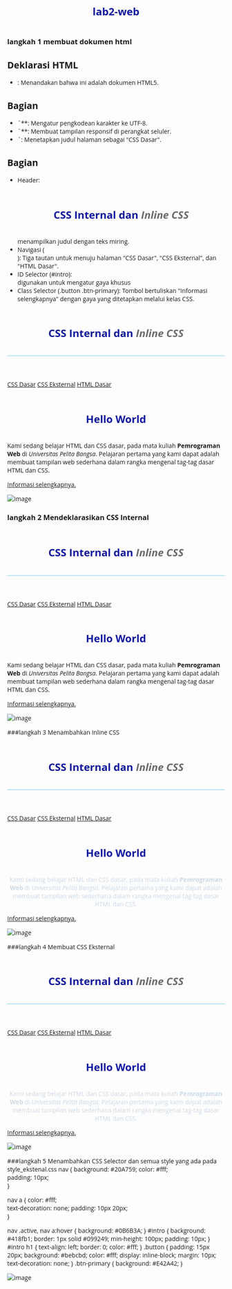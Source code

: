 # lab2-web
### langkah 1 membuat dokumen html

## Deklarasi HTML
- <!DOCTYPE html>: Menandakan bahwa ini adalah dokumen HTML5.
## Bagian <head>
- <meta charset="UTF-8">`**: Mengatur pengkodean karakter ke UTF-8.
- <meta name="viewport" content="width=device-width, initial-scale=1.0">`**: Membuat tampilan responsif di perangkat seluler.
- <title>CSS Dasar</title>`: Menetapkan judul halaman sebagai "CSS Dasar".
## Bagian <body>
- Header: <h1>CSS Internal dan <i>Inline CSS</i></h1> menampilkan judul dengan teks miring.
- Navigasi (<nav>): Tiga tautan untuk menuju halaman "CSS Dasar", "CSS Eksternal", dan "HTML Dasar".
- ID Selector (#intro): <div id="intro"> digunakan untuk mengatur gaya khusus
- Class Selector (.button .btn-primary): Tombol bertuliskan "Informasi selengkapnya" dengan gaya yang ditetapkan melalui kelas CSS.
  
<!DOCTYPE html>
<html lang="en">
<head>
  <meta charset="UTF-8">
  <meta name="viewport" content="width=device-width, initial-scale=1.0">
  <title>CSS Dasar</title>
</head>
<body>
  <header>
    <h1>CSS Internal dan <i>Inline CSS</i></h1>
  </header>
  <nav>
    <a href="lab2_css_dasar.html">CSS Dasar</a>
    <a href="lab2_css_eksternal.html">CSS Eksternal</a>
    <a href="lab1_tag_dasar.html">HTML Dasar</a>
  </nav>
  <div id="intro">
    <h1>Hello World</h1>
    <p>Kami sedang belajar HTML dan CSS dasar, pada mata kuliah 
    <b>Pemrograman Web</b> di <i>Universitas Pelita Bangsa</i>. 
    Pelajaran pertama yang kami dapat adalah membuat tampilan web sederhana dalam rangka mengenal tag-tag dasar HTML dan CSS.</p>
    <a class="button btn-primary" href="#intro">Informasi selengkapnya.</a>
  </div>
</body>
</html>

![image](https://github.com/user-attachments/assets/addbc723-ab8d-4566-8b59-ecd47e44c6af)







### langkah 2 Mendeklarasikan CSS Internal
<!DOCTYPE html>
<html lang="en">
<head>
  <meta charset="UTF-8">
  <meta name="viewport" content="width=device-width, initial-scale=1.0">
  <title>CSS Dasar</title>
</head>
<body>
  <header>
    <h1>CSS Internal dan <i>Inline CSS</i></h1>
  </header>
  <nav>
    <a href="lab2_css_dasar.html">CSS Dasar</a>
    <a href="lab2_css_eksternal.html">CSS Eksternal</a>
    <a href="lab1_tag_dasar.html">HTML Dasar</a>
  </nav>
  <div id="intro">
    <h1>Hello World</h1>
    <p>Kami sedang belajar HTML dan CSS dasar, pada mata kuliah 
    <b>Pemrograman Web</b> di <i>Universitas Pelita Bangsa</i>. 
    Pelajaran pertama yang kami dapat adalah membuat tampilan web sederhana dalam rangka mengenal tag-tag dasar HTML dan CSS.</p>
    <a class="button btn-primary" href="#intro">Informasi selengkapnya.</a>
  </div>
</body>
</html>
<head>
    <title>CSS Dasar</title>
    <style>
      body {
        font-family: 'Open Sans', sans-serif;
      }
      header {
        min-height: 80px;
        border-bottom: 1px solid #77CCEF;
      }
      h1 {
        font-size: 24px;
        color: #0F189F;
        text-align: center;
        padding: 20px 10px;
      }
      h1 i {
        color: #6d6a6b;
      }
    </style>
  </head>
  
![image](https://github.com/user-attachments/assets/9e813819-67b8-41b2-a77e-08ee437241e3)









###langkah 3 Menambahkan Inline CSS
<!DOCTYPE html>
<html lang="en">
<head>
  <meta charset="UTF-8">
  <meta name="viewport" content="width=device-width, initial-scale=1.0">
  <title>CSS Dasar</title>
</head>
<body>
  <header>
    <h1>CSS Internal dan <i>Inline CSS</i></h1>
  </header>
  <nav>
    <a href="lab2_css_dasar.html">CSS Dasar</a>
    <a href="lab2_css_eksternal.html">CSS Eksternal</a>
    <a href="lab1_tag_dasar.html">HTML Dasar</a>
  </nav>
  <div id="intro">
    <h1>Hello World</h1>
    <p style="text-align: center; color: #ccd8e4;">
     Kami sedang belajar HTML dan CSS dasar, pada mata kuliah 
    <b>Pemrograman Web</b> di <i>Universitas Pelita Bangsa</i>. 
    Pelajaran pertama yang kami dapat adalah membuat tampilan web sederhana dalam rangka mengenal tag-tag dasar HTML dan CSS.</p>
    <a class="button btn-primary" href="#intro">Informasi selengkapnya.</a>
  </div>
</body>
</html>
<head>
    <title>CSS Dasar</title>
    <style>
      body {
        font-family: 'Open Sans', sans-serif;
      }
      header {
        min-height: 80px;
        border-bottom: 1px solid #77CCEF;
      }
      h1 {
        font-size: 24px;
        color: #0F189F;
        text-align: center;
        padding: 20px 10px;
      }
      h1 i {
        color: #6d6a6b;
      }
    </style>
  </head>
  
![image](https://github.com/user-attachments/assets/5f6c4764-3a7b-457e-80b4-ebc0df128d87)








###langkah 4 Membuat CSS Eksternal
<!DOCTYPE html>
<html lang="en">
<head>
  <meta charset="UTF-8">
  <meta name="viewport" content="width=device-width, initial-scale=1.0">
  <title>CSS Dasar</title>
</head>
<body>
  <header>
    <h1>CSS Internal dan <i>Inline CSS</i></h1>
  </header>
  <nav>
    <a href="lab2_css_dasar.html">CSS Dasar</a>
    <a href="lab2_css_eksternal.html">CSS Eksternal</a>
    <a href="lab1_tag_dasar.html">HTML Dasar</a>
  </nav>
  <div id="intro">
    <h1>Hello World</h1>
    <p style="text-align: center; color: #ccd8e4;">
     Kami sedang belajar HTML dan CSS dasar, pada mata kuliah 
    <b>Pemrograman Web</b> di <i>Universitas Pelita Bangsa</i>. 
    Pelajaran pertama yang kami dapat adalah membuat tampilan web sederhana dalam rangka mengenal tag-tag dasar HTML dan CSS.</p>
    <a class="button btn-primary" href="#intro">Informasi selengkapnya.</a>
  </div>
</body>
</html>
<head>
    <title>CSS Dasar</title>
    <style>
      body {
        font-family: 'Open Sans', sans-serif;
      }
      header {
        min-height: 80px;
        border-bottom: 1px solid #77CCEF;
      }
      h1 {
        font-size: 24px;
        color: #0F189F;
        text-align: center;
        padding: 20px 10px;
      }
      h1 i {
        color: #6d6a6b;
      }
    </style>
  </head>
  <link rel="stylesheet" href="style_eksternal.css" type="text/css">
</head>
  
![image](https://github.com/user-attachments/assets/3031cbfc-904f-4d37-80a3-30cdda93f82c)










###langkah 5 Menambahkan CSS Selector dan semua style yang ada pada style_ekstenal.css
nav {
    background: #20A759; 
    color: #fff;        
    padding: 10px;      
  }
  
  nav a {
    color: #fff;         
    text-decoration: none; 
    padding: 10px 20px;  
  }
  
  nav .active,
  nav a:hover {
    background: #0B6B3A; 
  }
  #intro {
    background: #418fb1; 
    border: 1px solid #099249; 
    min-height: 100px; 
    padding: 10px; 
  }
  #intro h1 {
    text-align: left; 
    border: 0; 
    color: #fff; 
  }
.button {
  padding: 15px 20px; 
  background: #bebcbd; 
  color: #fff; 
  display: inline-block; 
  margin: 10px; 
  text-decoration: none; 
}
.btn-primary {
  background: #E42A42; 
}
  
![image](https://github.com/user-attachments/assets/e86598d3-23b6-48db-adfc-705286973ef1)




